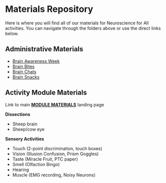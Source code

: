# Materials Repository

Here is where you will find all of our materials for Neuroscience for All activities. You can navigate through the folders above or use the direct links below.

## Administrative Materials
* [Brain Awareness Week](https://github.com/cathynewman/UAB_Neuroscience_for_All/tree/main/Materials/Admin_materials/Brain_Awareness_Week)
* [Brain Bites](https://github.com/cathynewman/UAB_Neuroscience_for_All/tree/main/Materials/Admin_materials/Brain_Bites)
* [Brain Chats](https://github.com/cathynewman/UAB_Neuroscience_for_All/tree/main/Materials/Admin_materials/Brain_Chats)
* [Brain Snacks](https://github.com/cathynewman/UAB_Neuroscience_for_All/tree/main/Materials/Admin_materials/Brain_Snacks)

## Activity Module Materials

Link to main **[MODULE MATERIALS](https://github.com/cathynewman/UAB_Neuroscience_for_All/tree/main/Materials/Modules)** landing page

**Dissections**
* Sheep brain
* Sheep/cow eye

**Sensory Activities**
* Touch (2-point discrimination, touch boxes)
* Vision (Illusion Confusion, Prism Goggles)
* Taste (Miracle Fruit, PTC paper)
* Smell (Olfaction Bingo)
* Hearing
* Muscle (EMG recording, Noisy Neurons)
